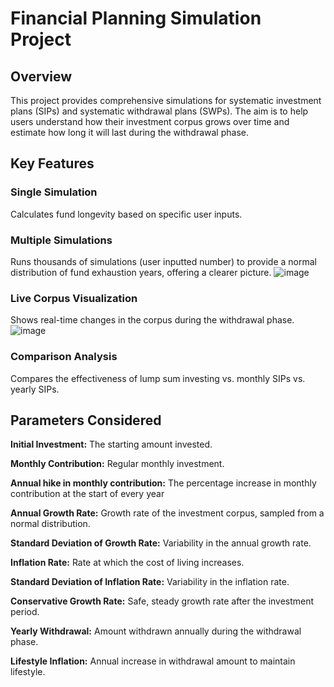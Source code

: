 # Financial Planning Simulation Project
## Overview
This project provides comprehensive simulations for systematic investment plans (SIPs) and systematic withdrawal plans (SWPs). The aim is to help users understand how their investment corpus grows over time and estimate how long it will last during the withdrawal phase.

## Key Features
### Single Simulation
  Calculates fund longevity based on specific user inputs.

### Multiple Simulations
  Runs thousands of simulations (user inputted number) to provide a normal distribution of fund exhaustion years, offering a clearer picture.
  ![image](https://github.com/user-attachments/assets/d927cf83-eaf9-479e-914f-47f2e4466710)


### Live Corpus Visualization
  Shows real-time changes in the corpus during the withdrawal phase.
  ![image](https://github.com/user-attachments/assets/f0be860f-7c6e-4600-b56b-efcfdc16802d)


### Comparison Analysis
  Compares the effectiveness of lump sum investing vs. monthly SIPs vs. yearly SIPs.
  
## Parameters Considered
**Initial Investment:** The starting amount invested.

**Monthly Contribution:** Regular monthly investment.

**Annual hike in monthly contribution:** The percentage increase in monthly contribution at the start of every year

**Annual Growth Rate:** Growth rate of the investment corpus, sampled from a normal distribution.

**Standard Deviation of Growth Rate:** Variability in the annual growth rate.

**Inflation Rate:** Rate at which the cost of living increases.

**Standard Deviation of Inflation Rate:** Variability in the inflation rate.

**Conservative Growth Rate:** Safe, steady growth rate after the investment period.

**Yearly Withdrawal:** Amount withdrawn annually during the withdrawal phase.

**Lifestyle Inflation:** Annual increase in withdrawal amount to maintain lifestyle.
